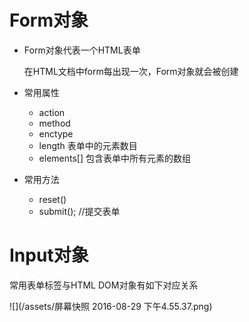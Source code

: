 # Form对象

 - Form对象代表一个HTML表单

   在HTML文档中form每出现一次，Form对象就会被创建

 - 常用属性

   - action
   - method
   - enctype
   - length 表单中的元素数目
   - elements[] 包含表单中所有元素的数组

 - 常用方法

    - reset()
    - submit(); //提交表单


# Input对象

   常用表单标签与HTML DOM对象有如下对应关系

   ![](/assets/屏幕快照 2016-08-29 下午4.55.37.png)
   